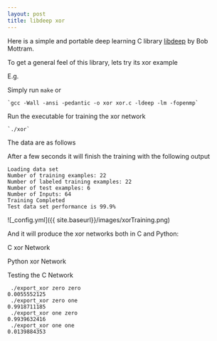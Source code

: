 ```yaml
---
layout: post
title: libdeep xor
---
```




Here is a simple and portable deep learning C library [libdeep](https://github.com/bashrc/libdeep) by Bob Mottram.

To get a general feel of this library, lets try its xor example 

E.g.

<code data-gist-id="b1223c5a701352e02ea2"></code>

Simply run `make` or 


    `gcc -Wall -ansi -pedantic -o xor xor.c -ldeep -lm -fopenmp`

Run the executable for training the xor network 

    `./xor`

The data are as follows 

<code data-gist-id="33f26e006c585ad1d0bf"></code>

After a few seconds it will finish the training with the following output 

```
Loading data set
Number of training examples: 22
Number of labeled training examples: 22
Number of test examples: 6
Number of Inputs: 64
Training Completed
Test data set performance is 99.9%
```

![_config.yml]({{ site.baseurl}}/images/xorTraining.png)

And it will produce the xor networks both in C and Python:

C xor Network 

<code data-gist-id="f25af0f8ed6eb5eeaf8f"></code>

Python xor Network 

<code data-gist-id="3219e6f4f55fd4e5df02"></code>

Testing the C Network 

```
 ./export_xor zero zero
0.0055552125
 ./export_xor zero one
0.9918711185
 ./export_xor one zero
0.9939632416
 ./export_xor one one
0.0139884353
```
